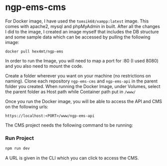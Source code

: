 # ngp-ems-cms

For Docker image, I have used the `tomsik68/xampp:latest` image. This comes with apache2, mysql and phpMyAdmin in built.
After all the changes I did to the image, I created an image myself that includes the DB structure and some sample data which can be accessed by pulling the following image:

```
docker pull hex4mt/ngp-ems
```

In order to run the Image, you will need to map a port for :80 (I used 8080) and you also need to mount the code.

Create a folder wherever you want on your machine (no restrictions on naming).
Clone each repository `ngp-ems-cms` and `ngp-ems-api` in the parent folder you created.
When running the Docker Image, under Volumes, select the parent folder as Host path while Container path put in `/www/`

Once you run the Docker image, you will be able to access the API and CMS on the following urls:

`https://localhost:<PORT>/www/ngp-ems-api`

The CMS project needs the following command to be running:

### Run Project

```sh
npm run dev
```

A URL is given in the CLI which you can click to access the CMS.